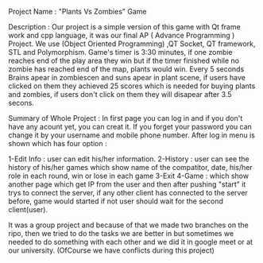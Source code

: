 Project Name : "Plants Vs Zombies" Game

Description : Our project is a simple version of this game with Qt frame work and cpp language, it was our final AP ( Advance Programming ) Project.
We use (Object Oriented Programming) ,QT Socket, QT framework, STL and Polymorphism. Game's timer is 3:30 minutes, if one zombie reaches end of the play area
they win but if the timer finished while no zombie has reached end of the map, plants would win. Every 5 seconds Brains apear in zombiescen
and suns apear in plant scene, if users have clicked on them they achieved 25 scores which is needed for buying plants and zombies, if users
don't click on them they will disapear after 3.5 secons.

Summary of Whole Project : In first page you can log in and if you don't have any acount yet, you can creat it. If you forget your password you can change
it by your username and mobile phone number. After log in menu is shown which has four option :

1-Edit Info : user can edit his/her information.
2-History : user can see the history of his/her games which show name of the compatitor, date, his/her role in each round, win or lose in each game
3-Exit
4-Game : which show another page which get IP from the user and then after pushing "start" it trys to connect the server, if any other 
client has connected to the server before, game would started if not user should wait for the second client(user).

It was a group project and because of that we made two branches on the ripo, then we tried to do the tasks we are
better in but sometimes we needed to do something with each other and we did it in google meet or at our university.
(OfCourse we have conflicts during this project)

